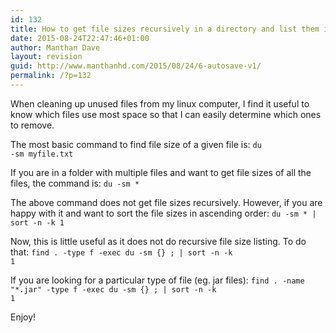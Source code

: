 ```yaml
---
id: 132
title: How to get file sizes recursively in a directory and list them in ascending order
date: 2015-08-24T22:47:46+01:00
author: Manthan Dave
layout: revision
guid: http://www.manthanhd.com/2015/08/24/6-autosave-v1/
permalink: /?p=132
---
```

When cleaning up unused files from my linux computer, I find it useful to know which files use most space so that I can easily determine which ones to remove.

The most basic command to find file size of a given file is:
<code>du -sm myfile.txt</code>
<!--more-->
If you are in a folder with multiple files and want to get file sizes of all the files, the command is:
<code>du -sm *</code>

The above command does not get file sizes recursively. However, if you are happy with it and want to sort the file sizes in ascending order:
<code>du -sm * | sort -n -k 1</code>

Now, this is little useful as it does not do recursive file size listing. To do that:
<code>find . -type f -exec du -sm {} \; | sort -n -k 1</code>

If you are looking for a particular type of file (eg. jar files):
<code>find . -name "*.jar" -type f -exec du -sm {} \; | sort -n -k 1</code>

Enjoy!